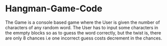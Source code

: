 # Hangman-Game-Code
The Game is a console based game where the User is given the number of characters of any random word. The User has to input some characters in the emmpty blocks so as to guess the word 
correctly, but the twist is, there are only 8 chances i.e one incorrect guess costs decrement in the chances.
